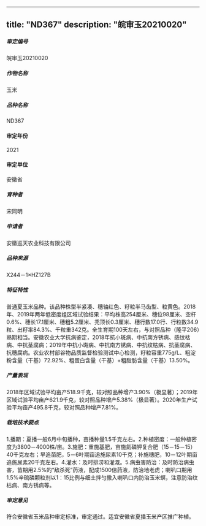 
---
title: "ND367"
description: "皖审玉20210020"
---
##### 审定编号 
皖审玉20210020

##### 作物名称
玉米

##### 品种名称
ND367

#### 审定年份
2021	

#### 审定单位
安徽省

##### 育种者
宋同明

##### 申请者
安徽巡天农业科技有限公司

##### 品种来源
X244－1×HZ127B

##### 特征特性
普通夏玉米品种。该品种株型半紧凑、穗轴红色、籽粒半马齿型、粒黄色。2018年、2019年两年低密度组区域试验结果：平均株高254厘米、穗位98厘米、空杆0.6%、穗长17.1厘米、穗粗5.2厘米、秃顶长0.3厘米、穗行数17.0行、行粒数34.9粒、出籽率84.3%、千粒重342克。全生育期100天左右，与对照品种（隆平206）熟期相当。安徽农业大学抗病鉴定，2018年抗小斑病、中抗南方锈病、感纹枯病、中抗茎腐病；2019年中抗小斑病、中抗南方锈病、中抗纹枯病、抗茎腐病、抗穗腐病。农业农村部谷物品质监督检验测试中心检测，籽粒容重775g/L、粗淀粉含量（干基）72.92%、粗蛋白含量（干基）+粗脂肪含量（干基）13.50%。

##### 产量表现
2018年区域试验平均亩产518.9千克，较对照品种增产3.90%（极显著）；2019年区域试验平均亩产621.9千克，较对照品种增产5.38%（极显著）。2020年生产试验平均亩产495.8千克，较对照品种增产7.81%。

##### 栽培技术要点
1.播期：夏播一般6月中旬播种，亩播种量1.5千克左右。2.种植密度：一般种植密度为3800－4000株/亩。3.施肥：重施基肥，亩施氮磷钾复合肥（15－15－15）40千克左右；早追苗肥，5－6叶期亩追施尿素10千克；补施穗肥，10－12叶期亩追施尿素20千克左右。4.灌水：及时排涝和灌溉。5.病虫害防治：及时防治病虫害，苗期用2.5%的“敌杀死”药液，配成1500倍药液，防治地老虎；喇叭口期用1.5%辛硫磷颗粒剂以1：15比例与细土拌匀撒入喇叭口内防治玉米螟，注意防治纹枯病、南方锈病等。

##### 审定意见
符合安徽省玉米品种审定标准，审定通过。适宜安徽省夏播玉米产区推广种植。


